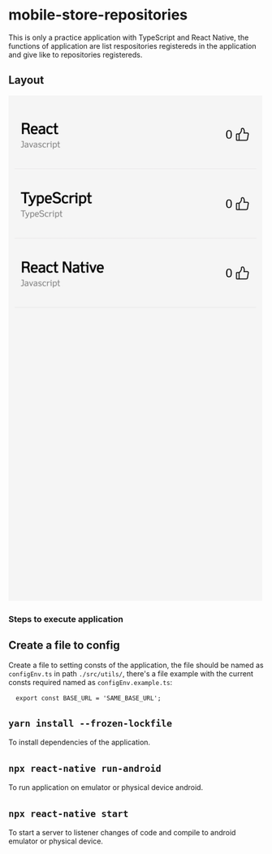# mobile-store-repositories
  
This is only a practice application with TypeScript and React Native, the functions of application are list respositories registereds in the application and give like to repositories registereds.

## Layout
  
<img src="/layout/mobile.jpg" width="500px">  
  
### Steps to execute application
  
## Create a file to config
Create a file to setting consts of the application, the file should be named as `configEnv.ts` in path `./src/utils/`, there's a file example with the current consts required named as `configEnv.example.ts`:
```
  export const BASE_URL = 'SAME_BASE_URL';
```  
  
## `yarn install --frozen-lockfile`
To install dependencies of the application.
  
## `npx react-native run-android`
To run application on emulator or physical device android.
  
## `npx react-native start`
To start a server to listener changes of code and compile to android emulator or physical device.
